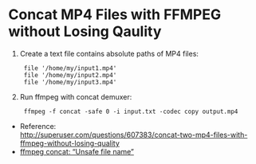 
# Concat MP4 Files with FFMPEG without Losing Qaulity

1. Create a text file contains absolute paths of MP4 files:

        file '/home/my/input1.mp4'
        file '/home/my/input2.mp4'
        file '/home/my/input3.mp4'

2. Run ffmpeg with concat demuxer:

        ffmpeg -f concat -safe 0 -i input.txt -codec copy output.mp4

* Reference:  
  <http://superuser.com/questions/607383/concat-two-mp4-files-with-ffmpeg-without-losing-quality>
* [ffmpeg concat: “Unsafe file name”](https://stackoverflow.com/questions/38996925/ffmpeg-concat-unsafe-file-name)
